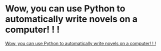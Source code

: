 # Wow, you can use Python to automatically write novels on a computer! ! !
[Wow, you can use Python to automatically write novels on a computer! ! !](https://aiwithcloud.com/2022/09/19/wow_you_can_use_python_to_automatically_write_novels_on_a_computer__/)